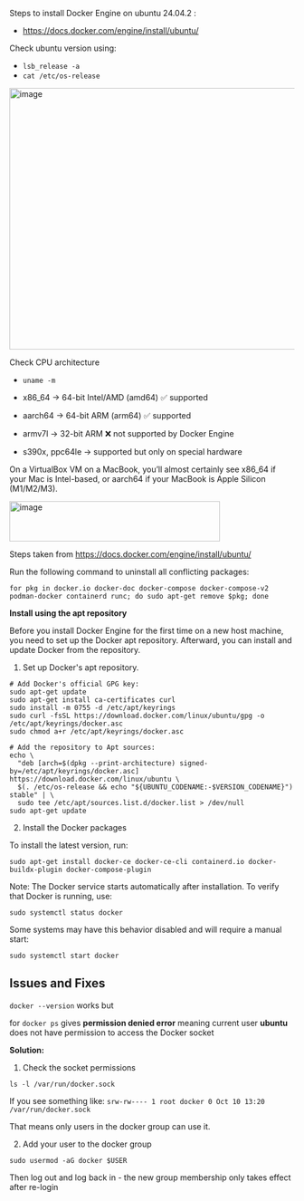 Steps to install Docker Engine on ubuntu 24.04.2 :

- https://docs.docker.com/engine/install/ubuntu/

Check ubuntu version using:

- `lsb_release -a`
- `cat /etc/os-release`


<img width="867" height="462" alt="image" src="https://github.com/user-attachments/assets/dc736769-198d-4213-b71e-260b3690c557" />


Check CPU architecture
- `uname -m`
  
- x86_64 → 64-bit Intel/AMD (amd64) ✅ supported
- aarch64 → 64-bit ARM (arm64) ✅ supported
- armv7l → 32-bit ARM ❌ not supported by Docker Engine
- s390x, ppc64le → supported but only on special hardware

On a VirtualBox VM on a MacBook, you’ll almost certainly see x86_64 if your Mac is Intel-based, or aarch64 if your MacBook is Apple Silicon (M1/M2/M3).

<img width="372" height="71" alt="image" src="https://github.com/user-attachments/assets/639531f5-55df-496a-874c-16440626e7e2" />



Steps taken from https://docs.docker.com/engine/install/ubuntu/ 

Run the following command to uninstall all conflicting packages:

```
for pkg in docker.io docker-doc docker-compose docker-compose-v2 podman-docker containerd runc; do sudo apt-get remove $pkg; done
```

**Install using the apt repository**

Before you install Docker Engine for the first time on a new host machine, you need to set up the Docker apt repository. Afterward, you can install and update Docker from the repository.

1. Set up Docker's apt repository.

```
# Add Docker's official GPG key:
sudo apt-get update
sudo apt-get install ca-certificates curl
sudo install -m 0755 -d /etc/apt/keyrings
sudo curl -fsSL https://download.docker.com/linux/ubuntu/gpg -o /etc/apt/keyrings/docker.asc
sudo chmod a+r /etc/apt/keyrings/docker.asc

# Add the repository to Apt sources:
echo \
  "deb [arch=$(dpkg --print-architecture) signed-by=/etc/apt/keyrings/docker.asc] https://download.docker.com/linux/ubuntu \
  $(. /etc/os-release && echo "${UBUNTU_CODENAME:-$VERSION_CODENAME}") stable" | \
  sudo tee /etc/apt/sources.list.d/docker.list > /dev/null
sudo apt-get update
```

2. Install the Docker packages

To install the latest version, run:

```
sudo apt-get install docker-ce docker-ce-cli containerd.io docker-buildx-plugin docker-compose-plugin
```

Note:
The Docker service starts automatically after installation. To verify that Docker is running, use:


```sudo systemctl status docker```

Some systems may have this behavior disabled and will require a manual start:

```sudo systemctl start docker```

## Issues and Fixes

`docker --version` works but 

for `docker ps` gives **permission denied error** meaning current user **ubuntu** does not have permission to access the Docker socket 

**Solution:** 

1. Check the socket permissions 

`ls -l /var/run/docker.sock`

If you see something like:
`srw-rw---- 1 root docker 0 Oct 10 13:20 /var/run/docker.sock`

That means only users in the docker group can use it.

2. Add your user to the docker group

`sudo usermod -aG docker $USER`

Then log out and log back in - the new group membership only takes effect after re-login